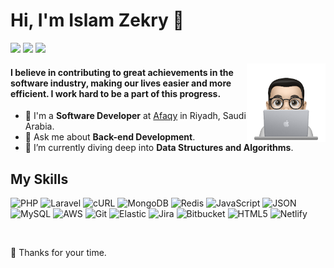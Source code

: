 <h1 align="left">Hi, I'm Islam Zekry 👋</h1>

<p align="left">
  <a href="https://twitter.com/theizekry"><img src="https://img.shields.io/badge/twitter-%231FA1F1?style=flat&logo=twitter&logoColor=white"/></a>
  <a href="https://www.linkedin.com/in/theizekry"><img src="https://img.shields.io/badge/linkedin-%230177B5?style=flat&logo=linkedin&logoColor=white"/></a>
  <a href="https://www.instagram.com/theizekry"><img src="https://img.shields.io/badge/instagram-%23E4415F?style=flat&logo=instagram&logoColor=white"/></a>
</p>

<img src="https://github.com/backendgeeks7/backendgeeks7/blob/master/profile-img.png" align="right" width="25%"/>

<h4>
  I believe in contributing to great achievements in the software industry, making our lives easier and more efficient. I work hard to be a part of this progress.
</h4>

- 🔭 I'm a **Software Developer** at [Afaqy](https://afaqy.com/) in Riyadh, Saudi Arabia.
- 💬 Ask me about **Back-end Development**.
- 🌱 I’m currently diving deep into **Data Structures and Algorithms**.

## My Skills

<p align="left">
  <img width="10%" src="https://www.vectorlogo.zone/logos/php/php-ar21.svg" alt="PHP"/>
  <img width="10%" src="https://www.vectorlogo.zone/logos/laravel/laravel-ar21.svg" alt="Laravel"/>
  <img width="10%" src="https://www.vectorlogo.zone/logos/curl_haxx/curl_haxx-ar21.svg" alt="cURL"/>
  <img width="10%" src="https://www.vectorlogo.zone/logos/mongodb/mongodb-ar21.svg" alt="MongoDB"/>
  <img width="10%" src="https://www.vectorlogo.zone/logos/redis/redis-ar21.svg" alt="Redis"/>
  <img width="10%" src="https://www.vectorlogo.zone/logos/javascript/javascript-ar21.svg" alt="JavaScript"/>
  <img width="10%" src="https://www.vectorlogo.zone/logos/json/json-ar21.svg" alt="JSON"/>
  <img width="10%" src="https://www.vectorlogo.zone/logos/mysql/mysql-ar21.svg" alt="MySQL"/>
  <img width="10%" src="https://www.vectorlogo.zone/logos/amazon_aws/amazon_aws-ar21.svg" alt="AWS"/>
  <img width="10%" src="https://www.vectorlogo.zone/logos/git-scm/git-scm-ar21.svg" alt="Git"/>
  <img width="10%" src="https://www.vectorlogo.zone/logos/elastic/elastic-ar21.svg" alt="Elastic"/>
  <img width="10%" src="https://www.vectorlogo.zone/logos/atlassian_jira/atlassian_jira-ar21.svg" alt="Jira"/>
  <img width="10%" src="https://www.vectorlogo.zone/logos/bitbucket/bitbucket-ar21.svg" alt="Bitbucket"/>
  <img width="10%" src="https://www.vectorlogo.zone/logos/w3_html5/w3_html5-ar21.svg" alt="HTML5"/>
  <img width="10%" src="https://www.vectorlogo.zone/logos/netlifyapp_watercss/netlifyapp_watercss-ar21.svg" alt="Netlify"/>
</p>

[//]: # ([//] # GitHub Stats)

[//]: # (<a href="https://github.com/anuraghazra/github-readme-stats">)

[//]: # (  <img width="500" src="https://github-readme-stats.vercel.app/api?username=theizekry&hide=contribs&count_private=true&theme=dracula&show_icons=true" alt="Islam Zekry's GitHub Stats" />)

[//]: # (</a>)

[//]: # ()
[//]: # (<a href="https://github.com/anuraghazra/github-readme-stats">)

[//]: # (  <img width="500" src="https://github-readme-stats.vercel.app/api/top-langs/?username=theizekry&count_private=true&theme=dracula&show_icons=true&hide=css&layout=compact&card_width=495" alt="Islam Zekry's Most Used GitHub Languages" />)

[//]: # (</a>)

<br/>

🔭 Thanks for your time.
